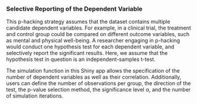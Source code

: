 ### Selective Reporting of the Dependent Variable

This p-hacking strategy assumes that the dataset contains multiple candidate dependent variables. For example, in a clinical trial, the treatment and control group could be compared on different outcome variables, such as mental and physical well-being. A researcher engaging in p-hacking would conduct one hypothesis test for each dependent variable, and selectively report the significant results. Here, we assume that the hypothesis test in question is an independent-samples t-test.

The simulation function in this Shiny app allows the specification of the number of dependent variables as well as their correlation. Additionally, users can define the number of observations per group, the direction of the test, the p-value selection method, the significance level &alpha;, and the number of simulation iterations.
